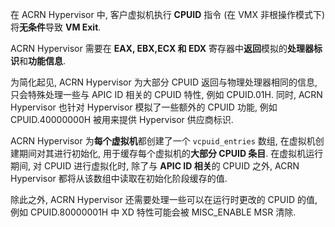 
在 ACRN Hypervisor 中, 客户虚拟机执行 **CPUID** 指令 (在 VMX 非根操作模式下) 将**无条件**导致 **VM Exit**.

ACRN Hypervisor 需要在 **EAX, EBX,ECX 和 EDX** 寄存器中**返回**模拟的**处理器标识**和**功能信息**.

为简化起见, ACRN Hypervisor 为大部分 CPUID 返回与物理处理器相同的信息, 只会特殊处理一些与 APIC ID 相关的 CPUID 特性, 例如 CPUID.01H. 同时, ACRN Hypervisor 也针对 Hypervisor 模拟了一些额外的 CPUID 功能, 例如 CPUID.40000000H 被用来提供 Hypervisor 供应商标识.

ACRN Hypervisor 为**每个虚拟机**都创建了一个 `vcpuid_entries` 数组, 在虚拟机创建期间对其进行初始化, 用于缓存每个虚拟机的**大部分 CPUID 条目**. 在虚拟机运行期间, 对 CPUID 进行虚拟化时, 除了与 **APIC ID 相关**的 CPUID 之外, ACRN Hypervisor 都将从该数组中读取在初始化阶段缓存的值.

除此之外, ACRN Hypervisor 还需要处理一些可以在运行时更改的 CPUID 的值, 例如 CPUID.80000001H 中 XD 特性可能会被 MISC_ENABLE MSR 清除.

